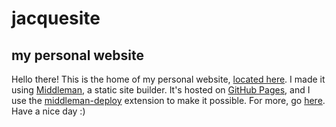 # jacquesite
## my personal website
Hello there! This is the home of my personal website, [located here](https://jltml.me). I made it using [Middleman](middlemanapp.com), a static site builder. It's hosted on [GitHub Pages](https://pages.github.com/), and I use the [middleman-deploy](https://github.com/karlfreeman/middleman-deploy) extension to make it possible. For more, go [here](jltml.me/about). Have a nice day :)
